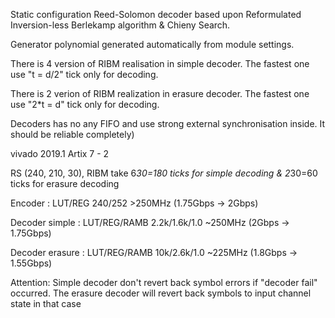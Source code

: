 Static configuration Reed-Solomon decoder based upon Reformulated Inversion-less Berlekamp algorithm & Chieny Search. 

Generator polynomial generated automatically from module settings. 

There is 4 version of RIBM realisation in simple decoder. The fastest one use "t = d/2" tick only for decoding.

There is 2 verion of RIBM realization in erasure decoder. The fastest one use "2*t = d" tick only for decoding.

Decoders has no any FIFO and use strong external synchronisation inside. It should be reliable completely)

vivado 2019.1 Artix 7 - 2 

RS (240, 210, 30), RIBM take 6*30=180 ticks for simple decoding & 2*30=60 ticks for erasure decoding

Encoder 	      : LUT/REG 	    240/252		      >250MHz (1.75Gbps -> 2Gbps) 

Decoder simple	: LUT/REG/RAMB 	2.2k/1.6k/1.0 	~250MHz (2Gbps -> 1.75Gbps) 

Decoder erasure : LUT/REG/RAMB 	10k/2.6k/1.0 	  ~225MHz (1.8Gbps -> 1.55Gbps) 

Attention: Simple decoder don't revert back symbol errors if "decoder fail" occurred. 
The erasure decoder will revert back symbols to input channel state in that case 


